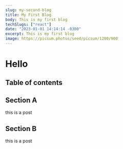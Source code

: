 ```yaml
---
slug: my-second-blog
title: My First Blog
body: This is my first blog
techSlugs: ["react"]
date: "2023-01-01 14:14:14 -0300"
excerpt: This is my first blog
image: https://picsum.photos/seed/picsum/1280/900
---
```



# Hello
## Table of contents

## Section A

this is a post

## Section B

this is a post